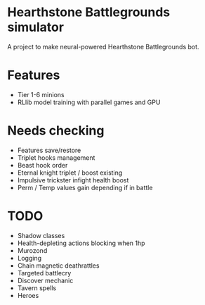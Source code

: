 # Hearthstone Battlegrounds simulator
A project to make neural-powered Hearthstone Battlegrounds bot.
# Features
 - Tier 1-6 minions
 - RLlib model training with parallel games and GPU

# Needs checking
 - Features save/restore
 - Triplet hooks management
 - Beast hook order
 - Eternal knight triplet / boost existing
 - Impulsive trickster infight health boost
 - Perm / Temp values gain depending if in battle

# TODO
 - Shadow classes
 - Health-depleting actions blocking when 1hp
 - Murozond
 - Logging
 - Chain magnetic deathrattles
 - Targeted battlecry
 - Discover mechanic
 - Tavern spells
 - Heroes
